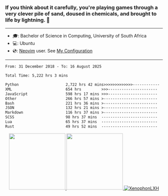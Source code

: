 ### If you think about it carefully, you're playing games through a very clever pile of sand, doused in chemicals, and brought to life by lightning.  👋

-------------------------------------------------------------------------------------------------------

- 🎓: Bachelor of Science in Computing, University of South Africa
- 💻: Ubuntu
- 💿: [Neovim](https://github.com/neovim/neovim) user. See [My Configuration](https://github.com/XenophonLXH/xenovim)

-------------------------------------------------------------------------------------------------------

<!--START_SECTION:waka-->

```txt
From: 31 December 2018 - To: 16 August 2025

Total Time: 5,222 hrs 3 mins

Python                     2,722 hrs 42 mins>>>>>>>>>>>>>------------   52.14 %
XML                        654 hrs         >>>----------------------   12.53 %
JavaScript                 598 hrs 17 mins >>>----------------------   11.46 %
Other                      266 hrs 57 mins >------------------------   05.11 %
Bash                       221 hrs 36 mins >------------------------   04.24 %
JSON                       132 hrs 21 mins >------------------------   02.53 %
Markdown                   116 hrs 37 mins >------------------------   02.23 %
SCSS                       98 hrs 37 mins  -------------------------   01.89 %
Lua                        65 hrs 37 mins  -------------------------   01.26 %
Rust                       49 hrs 52 mins  -------------------------   00.96 %
```

<!--END_SECTION:waka-->


<p align="center">
    <a href="https://github.com/XenophonLXH">
        <img height="180em" src="https://github-readme-stats-eight-theta.vercel.app/api?username=XenophonLXH&show_icons=true&theme=algolia&include_all_commits=true&count_private=true"/>
        <img height="180em" src="https://github-readme-stats-eight-theta.vercel.app/api/top-langs/?username=XenophonLXH&layout=compact&langs_count=8&theme=algolia"/>
        <img align="center" src="https://github-readme-streak-stats.herokuapp.com/?user=XenophonLXH&theme=algolia" alt="XenophonLXH" />
    </a>
</p>
